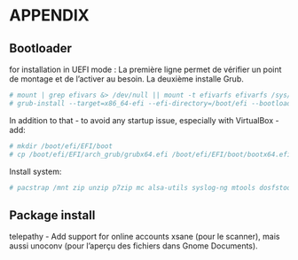 # APPENDIX


## Bootloader

for installation in UEFI mode :
La première ligne permet de vérifier un point de montage et de l’activer au besoin. La deuxième installe Grub. 
```bash
# mount | grep efivars &> /dev/null || mount -t efivarfs efivarfs /sys/firmware/efi/efivars
# grub-install --target=x86_64-efi --efi-directory=/boot/efi --bootloader-id=arch_grub --recheck
```

In addition to that - to avoid any startup issue, especially with VirtualBox - add:
```bash
# mkdir /boot/efi/EFI/boot
# cp /boot/efi/EFI/arch_grub/grubx64.efi /boot/efi/EFI/boot/bootx64.efi
```

Install system:
```bash
# pacstrap /mnt zip unzip p7zip mc alsa-utils syslog-ng mtools dosfstools lsb-release ntfs-3g exfat-utils bash-completion
```


## Package install

telepathy - Add support for online accounts
xsane (pour le scanner), mais aussi unoconv (pour l’aperçu des fichiers dans Gnome Documents).

